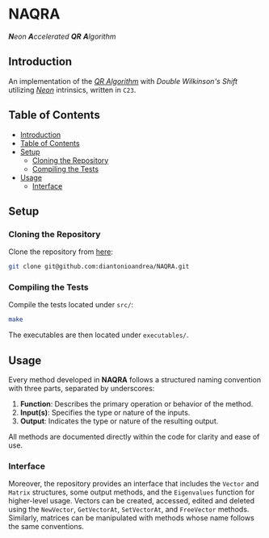 # NAQRA

_**N**eon **A**ccelerated **QR** **A**lgorithm_

## Introduction

An implementation of the [_QR Algorithm_](https://en.wikipedia.org/wiki/QR_algorithm) with _Double Wilkinson's Shift_ utilizing [_Neon_](https://developer.arm.com/Architectures/Neon) intrinsics, written in `C23`.

## Table of Contents

- [Introduction](#introduction)
- [Table of Contents](#table-of-contents)
- [Setup](#setup)
    - [Cloning the Repository](#cloning-the-repository)
    - [Compiling the Tests](#compiling-the-tests)
- [Usage](#usage)
    - [Interface](#interface)

## Setup

### Cloning the Repository

Clone the repository from [here](https://github.com/diantonioandrea/NAQRA):

```bash
git clone git@github.com:diantonioandrea/NAQRA.git
```

### Compiling the Tests

Compile the tests located under `src/`:

```bash
make
```

The executables are then located under `executables/`.

## Usage

Every method developed in **NAQRA** follows a structured naming convention with three parts, separated by underscores:

1. **Function**: Describes the primary operation or behavior of the method.
2. **Input(s)**: Specifies the type or nature of the inputs.
3. **Output**: Indicates the type or nature of the resulting output.

All methods are documented directly within the code for clarity and ease of use.

### Interface

Moreover, the repository provides an interface that includes the `Vector` and `Matrix` structures, some output methods, and the `Eigenvalues` function for higher-level usage. Vectors can be created, accessed, edited and deleted using the `NewVector`, `GetVectorAt`, `SetVectorAt`, and `FreeVector` methods. Similarly, matrices can be manipulated with methods whose name follows the same conventions.